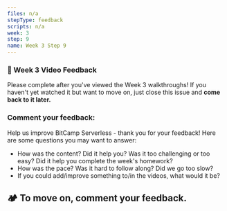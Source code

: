 ```yaml
---
files: n/a
stepType: feedback
scripts: n/a
week: 3
step: 9
name: Week 3 Step 9
---
```

### 📝 Week 3 Video Feedback

Please complete after you've viewed the Week 3 walkthroughs! If you haven't yet watched it but want to move on, just close this issue and **come back to it later.**

### Comment your feedback:

Help us improve BitCamp Serverless - thank you for your feedback! Here are some questions you may want to answer:
- How was the content? Did it help you? Was it too challenging or too easy? Did it help you complete the week's homework?
- How was the pace? Was it hard to follow along? Did we go too slow?
- If you could add/improve something to/in the videos, what would it be?

## **:camping: To move on, comment your feedback.**
